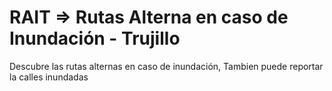 # RAIT => Rutas Alterna en caso de Inundación - Trujillo

Descubre las rutas alternas en caso de inundación, Tambien puede reportar la calles inundadas